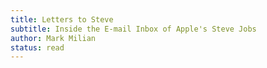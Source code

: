 ```yaml
---
title: Letters to Steve
subtitle: Inside the E-mail Inbox of Apple's Steve Jobs
author: Mark Milian
status: read
---
```

